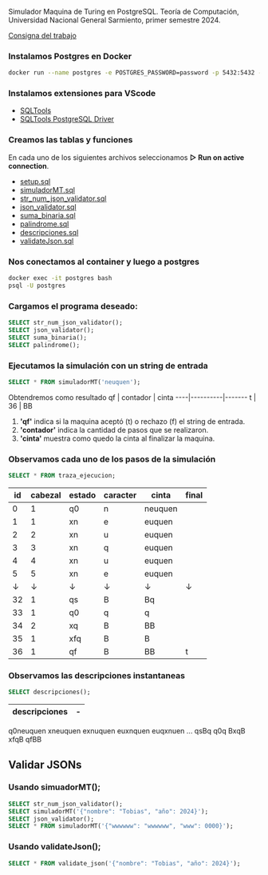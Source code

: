 Simulador Maquina de Turing en PostgreSQL.
Teoría de Computación, Universidad Nacional General Sarmiento, primer semestre 2024.

[Consigna del trabajo](consigna.pdf)

### Instalamos Postgres en Docker
```bash
docker run --name postgres -e POSTGRES_PASSWORD=password -p 5432:5432 -d postgres
```

### Instalamos extensiones para VScode
 - [SQLTools](https://marketplace.visualstudio.com/items?itemName=mtxr.sqltools)
 - [SQLTools PostgreSQL Driver](https://marketplace.visualstudio.com/items?itemName=mtxr.sqltools-driver-pg)

### Creamos las tablas y funciones
En cada uno de los siguientes archivos seleccionamos **▷ Run on active connection**.
 - [setup.sql](setup.sql)
 - [simuladorMT.sql](simuladorMT.sql)
 - [str_num_json_validator.sql](str_num_json_validator.sql)
 - [json_validator.sql](json_validator.sql)
 - [suma_binaria.sql](suma_binaria.sql)
 - [palindrome.sql](palindrome.sql)
 - [descripciones.sql](descripciones.sql)
 - [validateJson.sql](validateJson.sql)

### Nos conectamos al container y luego a postgres
```bash
docker exec -it postgres bash
psql -U postgres
```

### Cargamos el programa deseado:
```sql
SELECT str_num_json_validator();
SELECT json_validator();
SELECT suma_binaria();
SELECT palindrome();
```

### Ejecutamos la simulación con un string de entrada
```sql
SELECT * FROM simuladorMT('neuquen');
```
Obtendremos como resultado
 qf | contador | cinta
----|----------|-------
 t  |       36 | BB
 1. **'qf'** indica si la maquina aceptó (t) o rechazo (f) el string de entrada.
 2. **'contador'** indica la cantidad de pasos que se realizaron.
 3. **'cinta'** muestra como quedo la cinta al finalizar la maquina.

### Observamos cada uno de los pasos de la simulación
```sql
SELECT * FROM traza_ejecucion;
```
id | cabezal | estado | caracter |  cinta  | final
----|---------|--------|----------|---------|-------
  0 |       1 | q0     | n        | neuquen |
  1 |       1 | xn     | e        | euquen  |
  2 |       2 | xn     | u        | euquen  |
  3 |       3 | xn     | q        | euquen  |
  4 |       4 | xn     | u        | euquen  |
  5 |       5 | xn     | e        | euquen  |
  ↓ |       ↓ | ↓      | ↓        | ↓       | ↓
 32 |       1 | qs     | B        | Bq      |
 33 |       1 | q0     | q        | q       |
 34 |       2 | xq     | B        | BB      |
 35 |       1 | xfq    | B        | B       |
 36 |       1 | qf     | B        | BB      | t

### Observamos las descripciones instantaneas
```sql
SELECT descripciones();
```
descripciones|-
-------------|-
 q0neuquen
 xneuquen
 exnuquen
 euxnquen
 euqxnuen
 ...
 qsBq
 q0q
 BxqB
 xfqB
 qfBB

## Validar JSONs

### Usando simuadorMT();
```sql
SELECT str_num_json_validator();
SELECT simuladorMT('{"nombre": "Tobias", "año": 2024}');
SELECT json_validator();
SELECT * FROM simuladorMT('{"wwwwww": "wwwwww", "www": 0000}');
```

### Usando validateJson();
```sql
SELECT * FROM validate_json('{"nombre": "Tobias", "año": 2024}');
```

